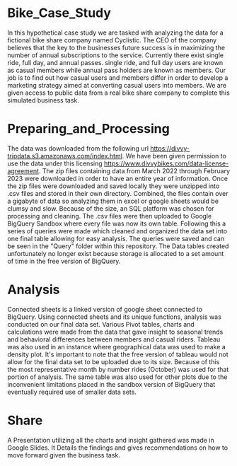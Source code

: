 # Bike_Case_Study

  In this hypothetical case study we are tasked with analyzing the data for a fictional bike share company named Cyclistic. The CEO of the company believes that the key to the businesses future success is in maximizing the number of annual subscriptions to the service. Currently there exist single ride, full day, and annual passes. single ride, and full day users are known as casual members while annual pass holders are known as members. Our job is to find out how casual users and members differ in order to develop a marketing strategy aimed at converting casual users into members. We are given access to public data from a real bike share company to complete this simulated business task.

# Preparing_and_Processing

  The data was downloaded from the following url https://divvy-tripdata.s3.amazonaws.com/index.html. We have been given permission to use the data under this licensing https://www.divvybikes.com/data-license-agreement. The zip files containing data from March 2022 through February 2023 were downloaded in order to have an entire year of information. Once the zip files were downloaded and saved locally they were unzipped into .csv files and stored in their own directory. Combined, the files contain over a gigabyte of data so analyzing them in excel or google sheets would be clumsy and slow. Because of the size, an SQL platform was chosen for processing and cleaning. The .csv files were then uploaded to Google BigQuery Sandbox where every file was now its own table. Following this a series of queries were made which cleaned and organized the data set into one final table allowing for easy analysis. The queries were saved and can be seen in the "Query" folder within this repository. The Data tables created unfortunately no longer exist because storage is allocated to a set amount of time in the free version of BigQuery.

# Analysis

Connected sheets is a linked version of google sheet connected to BigQuery. Using connected sheets and its unique functions, analysis was conducted on our final data set. Various Pivot tables, charts and calculations were made from the data that gave insight to seasonal trends and behavioral differences between members and casual riders. Tableau was also used in an instance where geographical data was used to make a density plot. It's important to note that the free version of tableau would not allow for the final data set to be uploaded due to its size. Because of this the most representative month by number rides (October) was used for that portion of analysis. The same table was also used for other plots due to the inconvenient limitations placed in the sandbox version of BigQuery that eventually required use of smaller data sets.

# Share

  A Presentation utilizing all the charts and insight gathered was made in Google Slides. It Details the findings and gives recommendations on how to move forward given the business task.
